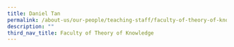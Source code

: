 ```yaml
---
title: Daniel Tan
permalink: /about-us/our-people/teaching-staff/faculty-of-theory-of-knowledge/daniel-tan/
description: ""
third_nav_title: Faculty of Theory of Knowledge
---
```

